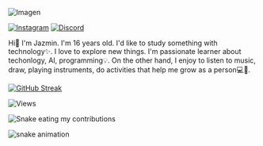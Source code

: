 ![Imagen](banner.png)

[![Instagram](https://img.shields.io/badge/Instagram-%23E4405F.svg?style=for-the-badge&logo=Instagram&logoColor=white)](https://www.instagram.com/wyx_jazz?igsh=MXBhMGQycm0yNjIxMg%3D%3D&utm_source=qr)
[![Discord](https://img.shields.io/badge/Discord-%235865F2.svg?style=for-the-badge&logo=discord&logoColor=white)](https://discordapp.com/users/1106395698611638332)

Hi👋 I'm Jazmin. I'm 16 years old. I'd like to study something with technology✨. I love to explore new things. I'm passionate learner about techonlogy, AI, programming💡. On the other hand, I enjoy to listen to music, draw, playing instruments, do activities that help me grow as a person💻🤍.

[![GitHub Streak](https://github-readme-streak-stats.herokuapp.com?user=Jazz-aii&theme=modern-lilac2&type=png)](https://git.io/streak-stats)

![Views](https://komarev.com/ghpvc/?username=Jazz-aii&abbreviated=true)

![Snake eating my contributions](assets/snake.svg)

![snake animation](https://github.com/Jazz-aii/Jazz-aii/blob/output/github-contribution-grid-snake2.svg)
